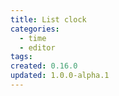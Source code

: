 ```yaml
---
title: List clock
categories:
  - time
  - editor
tags:
created: 0.16.0
updated: 1.0.0-alpha.1
---
```

